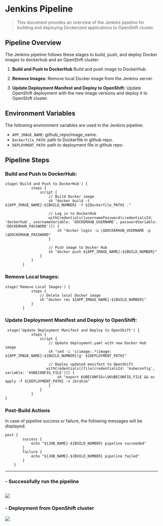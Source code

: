 # Jenkins Pipeline 

> This document provides an overview of the Jenkins pipeline for building and deploying Dockerized applications to OpenShift cluster.


## Pipeline Overview

The Jenkins pipeline follows these stages to build, push, and deploy Docker images to dockerhub and an OpenShift cluster:

1. **Build and Push to DockerHub** Build and push image to DockerHub.

2. **Remove Images:** Remove local Docker image from the Jenkins server.

3. **Update Deployment Manifest and Deploy to OpenShift:** Update OpenShift deployment with the new image versions and deploy it to OpenShift cluster.

## Environment Variables

The following environment variables are used in the Jenkins pipeline:

- `APP_IMAGE_NAME`: github_repo/image_name.
- `Dockerfile_PATH`: path to Dockerfile in github repo.
- `DEPLOYMENT_PATH`: path to deployment file in github repo.
  

## Pipeline Steps

### Build and Push to DockerHub:

```
stage('Build and Push to DockerHub') {
            steps {
                script {
                    // Build Docker image
                    sh "docker build -t ${APP_IMAGE_NAME}:${BUILD_NUMBER} -f ${Dockerfile_PATH} ."

                    // Log in to DockerHub 
                    withCredentials([usernamePassword(credentialsId: 'dockerhub', usernameVariable: 'DOCKERHUB_USERNAME', passwordVariable: 'DOCKERHUB_PASSWORD')]) {
                        sh "docker login -u \$DOCKERHUB_USERNAME -p \$DOCKERHUB_PASSWORD"
                    }

                    // Push image to Docker Hub
                    sh "docker push ${APP_IMAGE_NAME}:${BUILD_NUMBER}"
                }
            }
        }
```



### Remove Local Images:

```
stage('Remove Local Images') {
            steps {
                // Delete local Docker image
                sh "docker rmi ${APP_IMAGE_NAME}:${BUILD_NUMBER}"
            }
        }

```

### Update Deployment Manifest and Deploy to OpenShift:

```
 stage('Update Deployment Manifest and Deploy to OpenShift') {
            steps {
                script {
                    // Update deployment.yaml with new Docker Hub image
                    sh "sed -i 's|image:.*|image: ${APP_IMAGE_NAME}:${BUILD_NUMBER}|g' ${DEPLOYMENT_PATH}"

                    // Deploy updated manifest to OpenShift
                   withCredentials([file(credentialsId: 'kubeconfig', variable: 'KUBECONFIG_FILE')]) {
                        sh "export KUBECONFIG=\$KUBECONFIG_FILE && oc apply -f ${DEPLOYMENT_PATH} -n ibrahim"
                    }
                }
            }
}
```

### Post-Build Actions
In case of pipeline success or failure, the following messages will be displayed:

```
post {
        success {
            echo "${JOB_NAME}-${BUILD_NUMBER} pipeline succeeded"
        }
        failure {
            echo "${JOB_NAME}-${BUILD_NUMBER} pipeline failed"
        }
    }
```
----
### - Successfully run the pipeline
![](https://github.com/IbrahimmAdel/Jenkins-Pipeline/blob/Master/screenshots/Screenshot%20from%202024-01-23%2015-51-23.png)
---

### - Deployment from OpenShift cluster
![](https://github.com/IbrahimmAdel/Jenkins-Pipeline/blob/Master/screenshots/Screenshot%20from%202024-01-23%2015-50-05.png)

